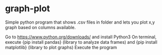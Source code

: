 # graph-plot
Simple python program that shows .csv files in folder and lets you plot x,y graph based on columns available.

Go to https://www.python.org/downloads/ and install Python3
On terminal, execute {pip install pandas} (library to analyze data frames) and {pip install matplotlib} (library to plot graphs)
Execute the program
